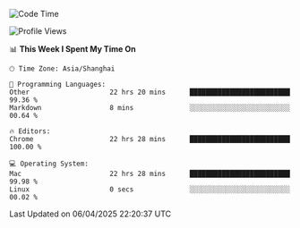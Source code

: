 <!--START_SECTION:waka-->
![Code Time](http://img.shields.io/badge/Code%20Time-3%2C738%20hrs%2015%20mins-blue)

![Profile Views](http://img.shields.io/badge/Profile%20Views-3-blue)

📊 **This Week I Spent My Time On** 

```text
🕑︎ Time Zone: Asia/Shanghai

💬 Programming Languages: 
Other                    22 hrs 20 mins      █████████████████████████   99.36 % 
Markdown                 8 mins              ░░░░░░░░░░░░░░░░░░░░░░░░░   00.64 % 

🔥 Editors: 
Chrome                   22 hrs 28 mins      █████████████████████████   100.00 % 

💻 Operating System: 
Mac                      22 hrs 28 mins      █████████████████████████   99.98 % 
Linux                    0 secs              ░░░░░░░░░░░░░░░░░░░░░░░░░   00.02 % 
```


 Last Updated on 06/04/2025 22:20:37 UTC
<!--END_SECTION:waka-->